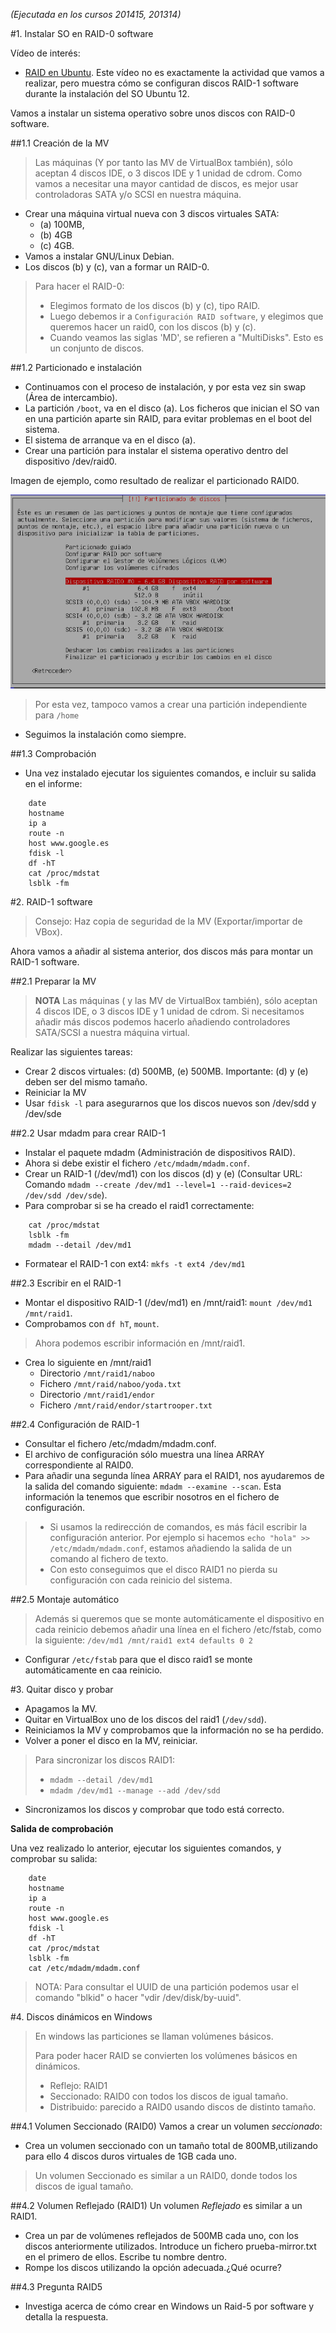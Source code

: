 
*(Ejecutada en los cursos 201415, 201314)*

#1. Instalar SO en RAID-0 software

Vídeo de interés: 
* [RAID en Ubuntu](https://youtu.be/z84oBqOxsD0?list=PLtGnc4I6s8duPu8fzK6zoNzczrXogvYnx). Este
vídeo no es exactamente la actividad que vamos a realizar, pero muestra cómo se configuran
discos RAID-1 software durante la instalación del SO Ubuntu 12.

Vamos a instalar un sistema operativo sobre unos discos con RAID-0 software.

##1.1 Creación de la MV 

> Las máquinas (Y por tanto las MV de VirtualBox también), sólo aceptan 4 discos IDE, 
o 3 discos IDE y 1 unidad de cdrom.
> Como vamos a necesitar una mayor cantidad de discos, es mejor usar controladoras SATA y/o SCSI 
en nuestra máquina.

* Crear una máquina virtual nueva con 3 discos virtuales SATA:
    * (a) 100MB, 
    * (b) 4GB
    * (c) 4GB.
* Vamos a instalar GNU/Linux Debian.
* Los discos (b) y (c), van a formar un RAID-0. 

> Para hacer el RAID-0:
> * Elegimos formato de los discos (b) y (c), tipo RAID.
> * Luego debemos ir a `Configuración RAID software`, y elegimos que queremos hacer un raid0, con los discos (b) y (c).
> * Cuando veamos las siglas 'MD', se refieren a "MultiDisks". Esto es un conjunto de discos.

##1.2 Particionado e instalación

* Continuamos con el proceso de instalación, y por esta vez sin swap (Área de intercambio).
* La partición `/boot`, va en el disco (a). Los ficheros que inician el SO 
van en una partición aparte sin RAID, para evitar problemas en el boot del sistema.
* El sistema de arranque va en el disco (a).
* Crear una partición para instalar el sistema operativo dentro del dispositivo /dev/raid0.

Imagen de ejemplo, como resultado de realizar el particionado RAID0.

![raid0-particionado](./images/raid0-particionado.png)

> Por esta vez, tampoco vamos a crear una partición independiente para `/home`

* Seguimos la instalación como siempre.

##1.3 Comprobación

* Una vez instalado ejecutar los siguientes comandos, e incluir su salida en el informe:
```
    date
    hostname
    ip a
    route -n
    host www.google.es
    fdisk -l
    df -hT
    cat /proc/mdstat
    lsblk -fm
```

#2. RAID-1 software

> Consejo: Haz copia de seguridad de la MV (Exportar/importar de VBox).

Ahora vamos a añadir al sistema anterior, dos discos más para montar un RAID-1 software.

##2.1 Preparar la MV

> **NOTA**
> Las máquinas ( y las MV de VirtualBox también), sólo aceptan 4 discos IDE, o 3 discos IDE y 1 unidad de cdrom.
> Si necesitamos añadir más discos podemos hacerlo añadiendo controladores SATA/SCSI a nuestra máquina virtual.

Realizar las siguientes tareas:
* Crear 2 discos virtuales: (d) 500MB, (e) 500MB. Importante: (d) y (e) deben ser del mismo tamaño.
* Reiniciar la MV
* Usar `fdisk -l` para asegurarnos que los discos nuevos son /dev/sdd y /dev/sde

##2.2 Usar mdadm para crear RAID-1

* Instalar el paquete mdadm (Administración de dispositivos RAID). 
* Ahora si debe existir el fichero `/etc/mdadm/mdadm.conf`.
* Crear un RAID-1 (/dev/md1) con los discos (d) y (e) 
(Consultar URL: Comando `mdadm --create /dev/md1 --level=1 --raid-devices=2 /dev/sdd /dev/sde`).
* Para comprobar si se ha creado el raid1 correctamente:
```
    cat /proc/mdstat
    lsblk -fm
    mdadm --detail /dev/md1
```
* Formatear el RAID-1 con ext4: `mkfs -t ext4 /dev/md1`


##2.3 Escribir en el RAID-1

* Montar el dispositivo RAID-1 (/dev/md1) en /mnt/raid1: `mount /dev/md1 /mnt/raid1`.
* Comprobamos con `df hT`, `mount`.

> Ahora podemos escribir información en /mnt/raid1.

* Crea lo siguiente en /mnt/raid1
    * Directorio `/mnt/raid1/naboo`
    * Fichero `/mnt/raid/naboo/yoda.txt`
    * Directorio `/mnt/raid1/endor`
    * Fichero `/mnt/raid/endor/startrooper.txt`

##2.4 Configuración de RAID-1
    
* Consultar el fichero /etc/mdadm/mdadm.conf.
* El archivo de configuración sólo muestra una línea ARRAY correspondiente al RAID0.
* Para añadir una segunda línea ARRAY para el RAID1, nos ayudaremos de la salida del 
comando siguiente: `mdadm --examine --scan`. Esta información la tenemos que escribir
nosotros en el fichero de configuración.

> * Si usamos la redirección de comandos, es más fácil escribir la configuración anterior.
Por ejemplo si hacemos `echo "hola" >> /etc/mdadm/mdadm.conf`, estamos añadiendo la
salida de un comando al fichero de texto.
> * Con esto conseguimos que el disco RAID1 no pierda su configuración con cada reinicio del sistema.

##2.5 Montaje automático

> Además si queremos que se monte automáticamente el dispositivo en cada 
reinicio debemos añadir una línea en el fichero /etc/fstab, como la siguiente: 
`/dev/md1 /mnt/raid1 ext4 defaults 0 2`

* Configurar `/etc/fstab` para que el disco raid1 se monte automáticamente en caa reinicio.

#3. Quitar disco y probar

* Apagamos la MV.
* Quitar en VirtualBox uno de los discos del raid1 (`/dev/sdd`).
* Reiniciamos la MV y comprobamos que la información no se ha perdido.
* Volver a poner el disco en la MV, reiniciar.

> Para sincronizar los discos RAID1:
> * `mdadm --detail /dev/md1`
> * `mdadm /dev/md1 --manage --add /dev/sdd`

* Sincronizamos los discos y comprobar que todo está correcto.

**Salida de comprobación**

Una vez realizado lo anterior, ejecutar los siguientes comandos, y comprobar su salida:
```
    date
    hostname
    ip a
    route -n
    host www.google.es
    fdisk -l
    df -hT
    cat /proc/mdstat
    lsblk -fm
    cat /etc/mdadm/mdadm.conf
```

> NOTA: Para consultar el UUID de una partición podemos usar el comando "blkid" o hacer "vdir /dev/disk/by-uuid".

#4. Discos dinámicos en Windows

> En windows las particiones se llaman volúmenes básicos.
> 
> Para poder hacer RAID se convierten los volúmenes básicos en dinámicos.
> * Reflejo: RAID1
> * Seccionado: RAID0 con todos los discos de igual tamaño.
> * Distribuido: parecido a RAID0 usando discos de distinto tamaño.

##4.1 Volumen Seccionado (RAID0)
Vamos a crear un volumen *seccionado*:
* Crea un volumen seccionado con un tamaño total de 800MB,utilizando para ello 4 discos duros 
virtuales de 1GB cada uno.

> Un volumen Seccionado es similar a un RAID0, donde todos los discos de igual tamaño.

##4.2 Volumen Reflejado (RAID1)
Un volumen *Reflejado* es similar a un RAID1.
* Crea un par de volúmenes reflejados de 500MB cada uno, con los discos anteriormente utilizados. 
Introduce un fichero prueba-mirror.txt en el primero de ellos. Escribe tu nombre dentro. 
* Rompe los discos utilizando la opción adecuada.¿Qué ocurre?

##4.3 Pregunta RAID5
* Investiga acerca de cómo crear en Windows un Raid-5 por software y detalla la respuesta.
